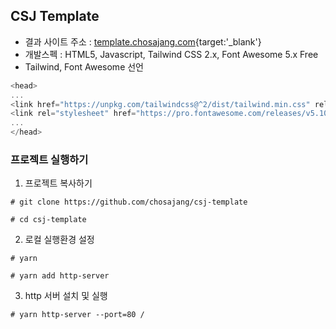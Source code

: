 ## CSJ Template
- 결과 사이트 주소 : [template.chosajang.com](http://template.chosajang.com){target:'_blank'}
- 개발스펙 : HTML5, Javascript, Tailwind CSS 2.x, Font Awesome 5.x Free
- Tailwind, Font Awesome 선언
```javascript
<head>
...
<link href="https://unpkg.com/tailwindcss@^2/dist/tailwind.min.css" rel="stylesheet">
<link rel="stylesheet" href="https://pro.fontawesome.com/releases/v5.10.0/css/all.css" integrity="sha384-AYmEC3Yw5cVb3ZcuHtOA93w35dYTsvhLPVnYs9eStHfGJvOvKxVfELGroGkvsg+p" crossorigin="anonymous"/>
...
</head>
```

### 프로젝트 실행하기
1. 프로젝트 복사하기
```shell
# git clone https://github.com/chosajang/csj-template

# cd csj-template
```

2. 로컬 실행환경 설정
```shell
# yarn

# yarn add http-server
```

3. http 서버 설치 및 실행
```shell
# yarn http-server --port=80 /
```
